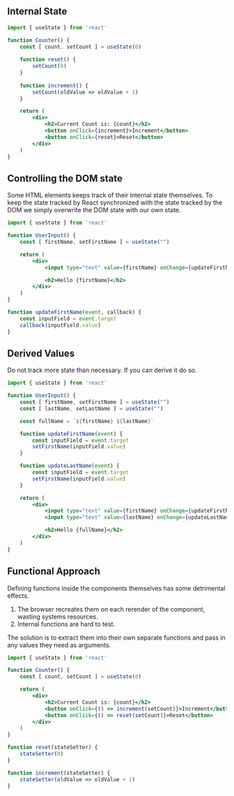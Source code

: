 ## Internal State
```jsx
import { useState } from 'react'

function Counter() {
	const [ count, setCount ] = useState(0)
	
	function reset() {
		setCount(0)
	}
	
	function increment() {
		setCount(oldValue => oldValue + 1)
	}

	return (
		<div>
			<h2>Current Count is: {count}</h2>
			<button onClick={increment}>Increment</button>
			<button onClick={reset}>Reset</button>
		</div>
	)
}
```

## Controlling the DOM state
  Some HTML elements keeps track of their internal state themselves. To keep the state tracked by React synchronized with the state tracked by the DOM we simply overwrite the DOM state with our own state.
```jsx
import { useState } from 'react'

function UserInput() {
	const [ firstName, setFirstName ] = useState("")

	return (
		<div>
			<input type="text" value={firstName} onChange={updateFirstName}/>

			<h2>Hello {firstName}</h2>
		</div>
	)
}

function updateFirstName(event, callback) {
	const inputField = event.target
	callback(inputField.value)
}
```

## Derived Values
  Do not track more state than necessary. If you can derive it do so.
```jsx
import { useState } from 'react'

function UserInput() {
	const [ firstName, setFirstName ] = useState("")
	const [ lastName, setLastName ] = useState("")

	const fullName = `${firstName} ${lastName}`

	function updateFirstName(event) {
		const inputField = event.target
		setFirstName(inputField.value)
	}

	function updateLastName(event) {
		const inputField = event.target
		setFirstName(inputField.value)
	}

	return (
		<div>
			<input type="text" value={firstName} onChange={updateFirstName}/>
			<input type="text" value={lastName} onChange={updateLastName}/>

			<h2>Hello {fullName}</h2>
		</div>
	)
}
```

## Functional Approach
  Defining functions inside the components themselves has some detrimental effects.
  1. The browser recreates them on each rerender of the component, wasting systems resources.
  2. Internal functions are hard to test.
  
  The solution is to extract them into their own separate functions and pass in any values they need as arguments.
```jsx
import { useState } from 'react'

function Counter() {
	const [ count, setCount ] = useState(0)

	return (
		<div>
			<h2>Current Count is: {count}</h2>
			<button onClick={() => increment(setCount)}>Increment</button>
			<button onClick={() => reset(setCount)}>Reset</button>
		</div>
	)
}

function reset(stateSetter) {
	stateSetter(0)
}

function increment(stateSetter) {
	stateSetter(oldValue => oldValue + 1)
}
```